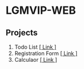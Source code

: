 <h1>LGMVIP-WEB</h1>
<h2>Projects</h2>
<p>

1. Todo List <a href="">[ Link ]</a> <br>
2. Registration Form <a href="">[ Link ]</a> <br>
3. Calculaor <a href="">[ Link ]</a> <br>

</p>
